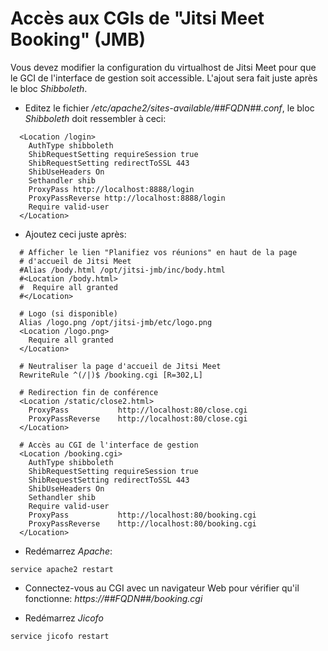 # Accès aux CGIs de "Jitsi Meet Booking" (JMB)

Vous devez modifier la configuration du virtualhost de Jitsi Meet pour que le GCI de l'interface de gestion soit accessible. L'ajout sera fait juste après le
bloc *Shibboleth*.

* Editez le fichier */etc/apache2/sites-available/##FQDN##.conf*, le bloc *Shibboleth* doit ressembler à ceci:
```
  <Location /login>
    AuthType shibboleth
    ShibRequestSetting requireSession true
    ShibRequestSetting redirectToSSL 443
    ShibUseHeaders On
    Sethandler shib
    ProxyPass http://localhost:8888/login
    ProxyPassReverse http://localhost:8888/login
    Require valid-user
  </Location>
```

* Ajoutez ceci juste après:
```
  # Afficher le lien "Planifiez vos réunions" en haut de la page
  # d'accueil de Jitsi Meet
  #Alias /body.html /opt/jitsi-jmb/inc/body.html
  #<Location /body.html>
  #  Require all granted
  #</Location>

  # Logo (si disponible)
  Alias /logo.png /opt/jitsi-jmb/etc/logo.png
  <Location /logo.png>
    Require all granted
  </Location>

  # Neutraliser la page d'accueil de Jitsi Meet
  RewriteRule ^(/|)$ /booking.cgi [R=302,L]

  # Redirection fin de conférence
  <Location /static/close2.html>
    ProxyPass           http://localhost:80/close.cgi
    ProxyPassReverse    http://localhost:80/close.cgi
  </Location>

  # Accès au CGI de l'interface de gestion
  <Location /booking.cgi>
    AuthType shibboleth
    ShibRequestSetting requireSession true
    ShibRequestSetting redirectToSSL 443
    ShibUseHeaders On
    Sethandler shib
    Require valid-user
    ProxyPass           http://localhost:80/booking.cgi
    ProxyPassReverse    http://localhost:80/booking.cgi
  </Location>
```

* Redémarrez *Apache*:
```
service apache2 restart
```

* Connectez-vous au CGI avec un navigateur Web pour vérifier qu'il fonctionne: *https://##FQDN##/booking.cgi*

* Redémarrez *Jicofo*
```
service jicofo restart
```
